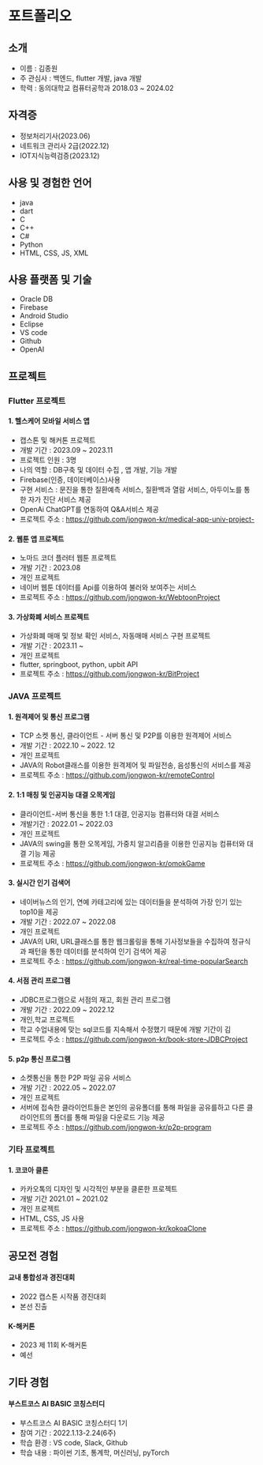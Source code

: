 # 포트폴리오
## 소개
- 이름 : 김종원
- 주 관심사 : 백엔드, flutter 개발, java 개발
- 학력 : 동의대학교 컴퓨터공학과 2018.03 ~ 2024.02

## 자격증
- 정보처리기사(2023.06)
- 네트워크 관리사 2급(2022.12)
- IOT지식능력검증(2023.12)

## 사용 및 경험한 언어
- java
- dart
- C
- C++
- C#
- Python
- HTML, CSS, JS, XML

## 사용 플랫폼 및 기술
- Oracle DB
- Firebase
- Android Studio
- Eclipse
- VS code
- Github
- OpenAI

## 프로젝트
### Flutter 프로젝트
#### 1. 헬스케어 모바일 서비스 앱
- 캡스톤 및 해커톤 프로젝트
- 개발 기간 : 2023.09 ~ 2023.11
- 프로젝트 인원 : 3명
- 나의 역할 : DB구축 및 데이터 수집 , 앱 개발, 기능 개발
- Firebase(인증, 데이터베이스)사용
- 구현 서비스 : 문진을 통한 질환예측 서비스, 질환백과 열람 서비스, 아두이노를 통한 자가 진단 서비스 제공
- OpenAi ChatGPT를 연동하여 Q&A서비스 제공
- 프로젝트 주소 : https://github.com/jongwon-kr/medical-app-univ-project-
  
#### 2. 웹툰 앱 프로젝트
- 노마드 코더 플러터 웹툰 프로젝트
- 개발 기간 : 2023.08
- 개인 프로젝트
- 네이버 웹툰 데이터를 Api를 이용하여 불러와 보여주는 서비스
- 프로젝트 주소 : https://github.com/jongwon-kr/WebtoonProject

#### 3. 가상화폐 서비스 프로젝트
- 가상화폐 매매 및 정보 확인 서비스, 자동매매 서비스 구현 프로젝트
- 개발 기간 : 2023.11 ~
- 개인 프로젝트
- flutter, springboot, python, upbit API
- 프로젝트 주소 : https://github.com/jongwon-kr/BitProject

### JAVA 프로젝트
#### 1. 원격제어 및 통신 프로그램
- TCP 소켓 통신, 클라이언트 - 서버 통신 및 P2P를 이용한 원격제어 서비스
- 개발 기간 : 2022.10 ~ 2022. 12
- 개인 프로젝트
- JAVA의 Robot클래스를 이용한 원격제어 및 파일전송, 음성통신의 서비스를 제공
- 프로젝트 주소 : https://github.com/jongwon-kr/remoteControl

#### 2. 1:1 매칭 및 인공지능 대결 오목게임
- 클라이언트-서버 통신을 통한 1:1 대결, 인공지능 컴퓨터와 대결 서비스
- 개발기간 : 2022.01 ~ 2022.03
- 개인 프로젝트
- JAVA의 swing을 통한 오목게임, 가중치 알고리즘을 이용한 인공지능 컴퓨터와 대결 기능 제공
- 프로젝트 주소 : https://github.com/jongwon-kr/omokGame

#### 3. 실시간 인기 검색어
- 네이버뉴스의 인기, 연예 카테고리에 있는 데이터들을 분석하여 가장 인기 있는 top10을 제공
- 개발 기간 : 2022.07 ~ 2022.08
- 개인 프로젝트
- JAVA의 URI, URL클래스를 통한 웹크롤링을 통해 기사정보들을 수집하여 정규식과 패턴을 통한 데이터를 분석하여 인기 검색어 제공
- 프로젝트 주소 : https://github.com/jongwon-kr/real-time-popularSearch

#### 4. 서점 관리 프로그램
- JDBC프로그램으로 서점의 재고, 회원 관리 프로그램
- 개발 기간 : 2022.09 ~ 2022.12
- 개인,학교 프로젝트
- 학교 수업내용에 맞는 sql코드를 지속해서 수정했기 때문에 개발 기간이 김
- 프로젝트 주소 : https://github.com/jongwon-kr/book-store-JDBCProject

#### 5. p2p 통신 프로그램
- 소켓통신을 통한 P2P 파일 공유 서비스
- 개발 기간 : 2022.05 ~ 2022.07
- 개인 프로젝트
- 서버에 접속한 클라이언트들은 본인의 공유폴더를 통해 파일을 공유를하고 다른 클라이언트의 폴더를 통해 파일을 다운로드 기능 제공
- 프로젝트 주소 : https://github.com/jongwon-kr/p2p-program

### 기타 프로젝트
#### 1. 코코아 클론
- 카카오톡의 디자인 및 시각적인 부분을 클론한 프로젝트
- 개발 기간 2021.01 ~ 2021.02
- 개인 프로젝트
- HTML, CSS, JS 사용
- 프로젝트 주소 : https://github.com/jongwon-kr/kokoaClone

## 공모전 경험
#### 교내 통합성과 경진대회
- 2022 캡스톤 시작품 경진대회
- 본선 진출
  
#### K-해커톤
- 2023 제 11회 K-해커톤
- 예선
  
## 기타 경험
#### 부스트코스 AI BASIC 코칭스터디
- 부스트코스 AI BASIC 코칭스터디 1기
- 참여 기간 : 2022.1.13-2.24(6주)
- 학습 환경 : VS code, Slack, Github
- 학습 내용 : 파이썬 기초, 통계학, 머신러닝, pyTorch

  
